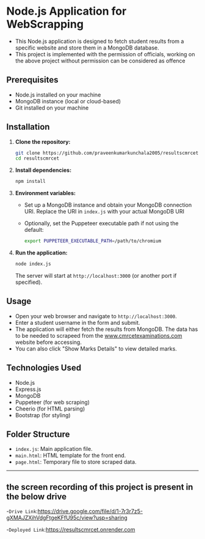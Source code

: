 # Node.js Application for WebScrapping

- This Node.js application is designed to fetch student results from a specific website and store them in a MongoDB database.
- This project is implemented with the permission of officials, working on the above project without permission can be considered as offence

## Prerequisites

- Node.js installed on your machine
- MongoDB instance (local or cloud-based)
- Git installed on your machine

## Installation

1. **Clone the repository:**
   ```bash
   git clone https://github.com/praveenkumarkunchala2005/resultscmrcet.git
   cd resultscmrcet
   ```

2. **Install dependencies:**
   ```bash
   npm install
   ```

3. **Environment variables:**
   - Set up a MongoDB instance and obtain your MongoDB connection URI. Replace the URI in `index.js` with your actual MongoDB URI

   - Optionally, set the Puppeteer executable path if not using the default:
     ```bash
     export PUPPETEER_EXECUTABLE_PATH=/path/to/chromium
     ```

4. **Run the application:**
   ```bash
   node index.js
   ```

   The server will start at `http://localhost:3000` (or another port if specified).

## Usage

- Open your web browser and navigate to `http://localhost:3000`.
- Enter a student username in the form and submit.
- The application will either fetch the results from MongoDB. The data has to be needed to scrapeed from the www.cmrcetexaminations.com website before accessing.
- You can also click "Show Marks Details" to view detailed marks.

## Technologies Used

- Node.js
- Express.js
- MongoDB
- Puppeteer (for web scraping)
- Cheerio (for HTML parsing)
- Bootstrap (for styling)

## Folder Structure

- `index.js`: Main application file.
- `main.html`: HTML template for the front end.
- `page.html`: Temporary file to store scraped data.

---

## the screen recording of this project is present in the below drive

-`Drive Link`:https://drive.google.com/file/d/1-7r3r7z5-gXMAJZXihVdgFtgeKFfU95c/view?usp=sharing

-`Deployed Link`:https://resultscmrcet.onrender.com
